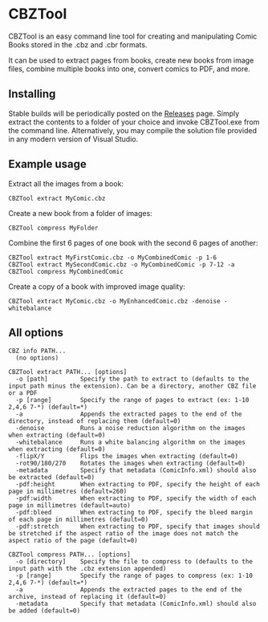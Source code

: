 # CBZTool

CBZTool is an easy command line tool for creating and manipulating Comic Books stored in the .cbz and .cbr formats.

It can be used to extract pages from books, create new books from image files, combine multiple books into one, convert comics to PDF, and more.

## Installing

Stable builds will be periodically posted on the [Releases](https://github.com/dan200/CBZTool/releases) page. Simply extract the contents to a folder of your choice and invoke CBZTool.exe from the command line.
Alternatively, you may compile the solution file provided in any modern version of Visual Studio.

## Example usage

Extract all the images from a book:
```
CBZTool extract MyComic.cbz
```

Create a new book from a folder of images:
```
CBZTool compress MyFolder
```

Combine the first 6 pages of one book with the second 6 pages of another:
```
CBZTool extract MyFirstComic.cbz -o MyCombinedComic -p 1-6
CBZTool extract MySecondComic.cbz -o MyCombinedComic -p 7-12 -a
CBZTool compress MyCombinedComic
```

Create a copy of a book with improved image quality:
```
CBZTool extract MyComic.cbz -o MyEnhancedComic.cbz -denoise -whitebalance
```

## All options

```
CBZ info PATH...
  (no options)

CBZTool extract PATH... [options]
  -o [path]         Specify the path to extract to (defaults to the input path minus the extension). Can be a directory, another CBZ file or a PDF
  -p [range]        Specify the range of pages to extract (ex: 1-10 2,4,6 7-*) (default=*)
  -a                Appends the extracted pages to the end of the directory, instead of replacing them (default=0)
  -denoise          Runs a noise reduction algorithm on the images when extracting (default=0)
  -whitebalance     Runs a white balancing algorithm on the images when extracting (default=0)
  -flipX/Y          Flips the images when extracting (default=0)
  -rot90/180/270    Rotates the images when extracting (default=0)
  -metadata         Specify that metadata (ComicInfo.xml) should also be extracted (default=0)
  -pdf:height       When extracting to PDF, specify the height of each page in millimetres (default=260)
  -pdf:width        When extracting to PDF, specify the width of each page in millimetres (default=auto)
  -pdf:bleed        When extracting to PDF, specify the bleed margin of each page in millimetres (default=0)
  -pdf:stretch      When extracting to PDF, specify that images should be stretched if the aspect ratio of the image does not match the aspect ratio of the page (default=0)

CBZTool compress PATH... [options]
  -o [directory]    Specify the file to compress to (defaults to the input path with the .cbz extension appended)
  -p [range]        Specify the range of pages to compress (ex: 1-10 2,4,6 7-*) (default=*)
  -a                Appends the extracted pages to the end of the archive, instead of replacing it (default=0)
  -metadata         Specify that metadata (ComicInfo.xml) should also be added (default=0)
```
